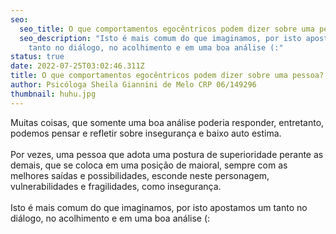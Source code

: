 ```yaml
---
seo:
  seo_title: O que comportamentos egocêntricos podem dizer sobre uma pessoa?
  seo_description: "Isto é mais comum do que imaginamos, por isto apostamos um
    tanto no diálogo, no acolhimento e em uma boa análise (:"
status: true
date: 2022-07-25T03:02:46.311Z
title: O que comportamentos egocêntricos podem dizer sobre uma pessoa?
author: Psicóloga Sheila Giannini de Melo CRP 06/149296
thumbnail: huhu.jpg
---
```

<!--StartFragment-->

Muitas coisas, que somente uma boa análise poderia responder, entretanto, podemos pensar e refletir sobre insegurança e baixo auto estima.\
\
Por vezes, uma pessoa que adota uma postura de superioridade perante as demais, que se coloca em uma posição de maioral, sempre com as melhores saídas e possibilidades, esconde neste personagem, vulnerabilidades e fragilidades, como insegurança.\
\
Isto é mais comum do que imaginamos, por isto apostamos um tanto no diálogo, no acolhimento e em uma boa análise (:

<!--EndFragment-->